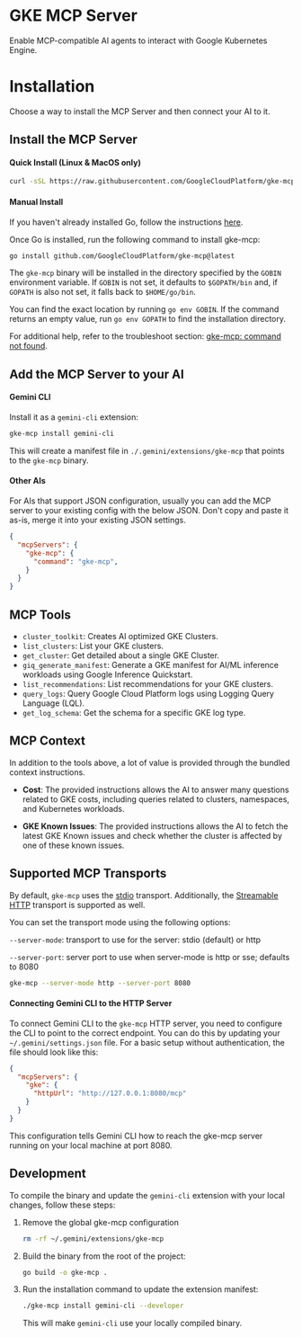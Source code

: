 # GKE MCP Server

Enable MCP-compatible AI agents to interact with Google Kubernetes Engine.

# Installation

Choose a way to install the MCP Server and then connect your AI to it.

## Install the MCP Server

#### Quick Install (Linux & MacOS only)

```sh
curl -sSL https://raw.githubusercontent.com/GoogleCloudPlatform/gke-mcp/main/install.sh | bash
```

#### Manual Install

If you haven't already installed Go, follow the instructions [here](https://go.dev/doc/install).

Once Go is installed, run the following command to install gke-mcp:


```sh
go install github.com/GoogleCloudPlatform/gke-mcp@latest
```

The `gke-mcp` binary will be installed in the directory specified by the `GOBIN` environment variable. If `GOBIN` is not set, it defaults to `$GOPATH/bin` and, if `GOPATH` is also not set, it falls back to `$HOME/go/bin`.

You can find the exact location by running `go env GOBIN`. If the command returns an empty value, run `go env GOPATH` to find the installation directory.

For additional help, refer to the troubleshoot section: [gke-mcp: command not found](TROUBLESHOOTING.md#gke-mcp-command-not-found-on-macos-or-linux).

## Add the MCP Server to your AI

#### Gemini CLI

Install it as a `gemini-cli` extension:

```sh
gke-mcp install gemini-cli
```

This will create a manifest file in `./.gemini/extensions/gke-mcp` that points to the `gke-mcp` binary.

#### Other AIs

For AIs that support JSON configuration, usually you can add the MCP server to your existing config with the below JSON. Don't copy and paste it as-is, merge it into your existing JSON settings.

```json
{
  "mcpServers": {
    "gke-mcp": {
      "command": "gke-mcp",
    }
  }
}
```

## MCP Tools

- `cluster_toolkit`: Creates AI optimized GKE Clusters.
- `list_clusters`: List your GKE clusters.
- `get_cluster`: Get detailed about a single GKE Cluster.
- `giq_generate_manifest`: Generate a GKE manifest for AI/ML inference workloads using Google Inference Quickstart.
- `list_recommendations`: List recommendations for your GKE clusters.
- `query_logs`: Query Google Cloud Platform logs using Logging Query Language (LQL).
- `get_log_schema`: Get the schema for a specific GKE log type.

## MCP Context 

In addition to the tools above, a lot of value is provided through the bundled context instructions.

- **Cost**: The provided instructions allows the AI to answer many questions related to GKE costs, including queries related to clusters, namespaces, and Kubernetes workloads.

- **GKE Known Issues**: The provided instructions allows the AI to fetch the latest GKE Known issues and check whether the cluster is affected by one of these known issues.

## Supported MCP Transports

By default, `gke-mcp` uses the [stdio]("https://modelcontextprotocol.io/specification/2025-06-18/basic/transports#stdio") transport.  Additionally, the [Streamable HTTP](https://modelcontextprotocol.io/specification/2025-06-18/basic/transports#streamable-http) transport is supported as well. 

You can set the transport mode using the following options:

`--server-mode`: transport to use for the server: stdio (default) or http

`--server-port`: server port to use when server-mode is http or sse; defaults to 8080

```sh
gke-mcp --server-mode http --server-port 8080
```

#### Connecting Gemini CLI to the HTTP Server

To connect Gemini CLI to the `gke-mcp` HTTP server, you need to configure the CLI to point to the correct endpoint. You can do this by updating your `~/.gemini/settings.json` file. For a basic setup without authentication, the file should look like this:

```json
{
  "mcpServers": {
    "gke": {
      "httpUrl": "http://127.0.0.1:8080/mcp"
    }
  }
}
```

This configuration tells Gemini CLI how to reach the gke-mcp server running on your local machine at port 8080.

## Development

To compile the binary and update the `gemini-cli` extension with your local changes, follow these steps:

1. Remove the global gke-mcp configuration

    ```sh
    rm -rf ~/.gemini/extensions/gke-mcp
    ```

1.  Build the binary from the root of the project:

    ```sh
    go build -o gke-mcp .
    ```

1.  Run the installation command to update the extension manifest:

    ```sh
    ./gke-mcp install gemini-cli --developer
    ```

    This will make `gemini-cli` use your locally compiled binary.

